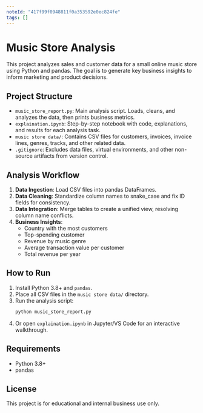 ```yaml
---
noteId: "417f99f0948811f0a353592e0ec824fe"
tags: []
---
```


# Music Store Analysis

This project analyzes sales and customer data for a small online music store using Python and pandas. The goal is to generate key business insights to inform marketing and product decisions.

## Project Structure

- `music_store_report.py`: Main analysis script. Loads, cleans, and analyzes the data, then prints business metrics.
- `explaination.ipynb`: Step-by-step notebook with code, explanations, and results for each analysis task.
- `music store data/`: Contains CSV files for customers, invoices, invoice lines, genres, tracks, and other related data.
- `.gitignore`: Excludes data files, virtual environments, and other non-source artifacts from version control.

## Analysis Workflow

1. **Data Ingestion**: Load CSV files into pandas DataFrames.
2. **Data Cleaning**: Standardize column names to snake_case and fix ID fields for consistency.
3. **Data Integration**: Merge tables to create a unified view, resolving column name conflicts.
4. **Business Insights**:
   - Country with the most customers
   - Top-spending customer
   - Revenue by music genre
   - Average transaction value per customer
   - Total revenue per year

## How to Run

1. Install Python 3.8+ and `pandas`.
2. Place all CSV files in the `music store data/` directory.
3. Run the analysis script:
   ```bash
   python music_store_report.py
   ```
4. Or open `explaination.ipynb` in Jupyter/VS Code for an interactive walkthrough.

## Requirements

- Python 3.8+
- pandas

## License

This project is for educational and internal business use only.
